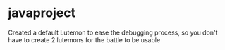 # javaproject
Created a default Lutemon to ease the debugging process, so you don't have to create 2 lutemons for the battle to be usable

